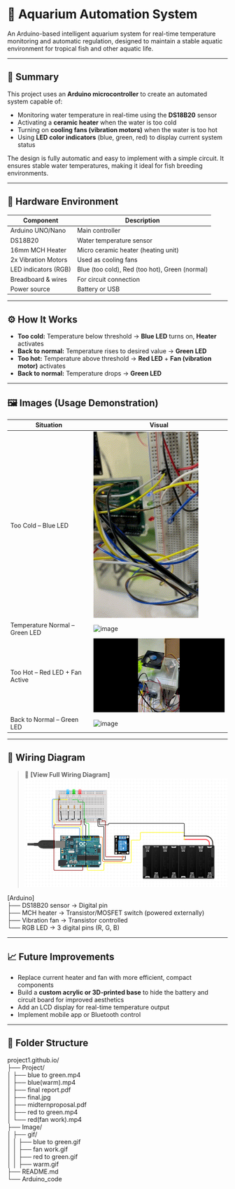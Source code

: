 # 🐠 Aquarium Automation System

An Arduino-based intelligent aquarium system for real-time temperature monitoring and automatic regulation, designed to maintain a stable aquatic environment for tropical fish and other aquatic life.

---

## 📌 Summary

This project uses an **Arduino microcontroller** to create an automated system capable of:
- Monitoring water temperature in real-time using the **DS18B20** sensor
- Activating a **ceramic heater** when the water is too cold
- Turning on **cooling fans (vibration motors)** when the water is too hot
- Using **LED color indicators** (blue, green, red) to display current system status

The design is fully automatic and easy to implement with a simple circuit. It ensures stable water temperatures, making it ideal for fish breeding environments.

---

## 🧰 Hardware Environment

| Component               | Description                                   |
|------------------------|------------------------------------------------|
| Arduino UNO/Nano       | Main controller                                |
| DS18B20                | Water temperature sensor                       |
| 16mm MCH Heater        | Micro ceramic heater (heating unit)            |
| 2x Vibration Motors    | Used as cooling fans                           |
| LED indicators (RGB)   | Blue (too cold), Red (too hot), Green (normal) |
| Breadboard & wires     | For circuit connection                         |
| Power source           | Battery or USB                                 |

---

## ⚙️ How It Works

- **Too cold:** Temperature below threshold → **Blue LED** turns on, **Heater** activates
- **Back to normal:** Temperature rises to desired value → **Green LED**
- **Too hot:** Temperature above threshold → **Red LED** + **Fan (vibration motor)** activates
- **Back to normal:** Temperature drops → **Green LED**

---

## 🖼️ Images (Usage Demonstration)

| Situation                         | Visual                                                                                               |
|----------------------------------|-------------------------------------------------------------------------------------------------------|
| Too Cold – Blue LED              | ![image](https://github.com/DennisHsu716/project1.github.io/blob/main/image/gif/warm.gif)             |
| Temperature Normal – Green LED   | ![image](https://github.com/DennisHsu716/project1.github.io/blob/main/image/gif/blue%20to%20green.gif)|
| Too Hot – Red LED + Fan Active   | ![image](https://github.com/DennisHsu716/project1.github.io/blob/main/image/gif/fan%20work.gif)       |
| Back to Normal – Green LED       | ![image](https://github.com/DennisHsu716/project1.github.io/blob/main/image/gif/red%20to%20green.gif) |

---

## 🔌 Wiring Diagram

> 📁 **[View Full Wiring Diagram]**
 ![image](https://github.com/DennisHsu716/project1.github.io/blob/main/image/1.png)   

[Arduino]  
├── DS18B20 sensor → Digital pin  
├── MCH heater → Transistor/MOSFET switch (powered externally)  
├── Vibration fan → Transistor controlled  
└── RGB LED → 3 digital pins (R, G, B)  

---

## 📈 Future Improvements
* Replace current heater and fan with more efficient, compact components  
* Build a **custom acrylic or 3D-printed base** to hide the battery and circuit board for improved aesthetics  
* Add an LCD display for real-time temperature output  
* Implement mobile app or Bluetooth control

---

## 📁 Folder Structure
project1.github.io/  
├── Project/  
│ ├── blue to green.mp4    
│ ├── blue(warm).mp4    
│ ├── final report.pdf    
│ ├── final.jpg  
│ ├── midternproposal.pdf  
│ ├── red to green.mp4    
│ └── red(fan work).mp4   
├── Image/  
│ ├── gif/  
│ │ ├── blue to green.gif  
│ │ ├── fan work.gif  
│ │ ├── red to green.gif  
│ │ ├── warm.gif  
├── README.md     
└── Arduino_code  



